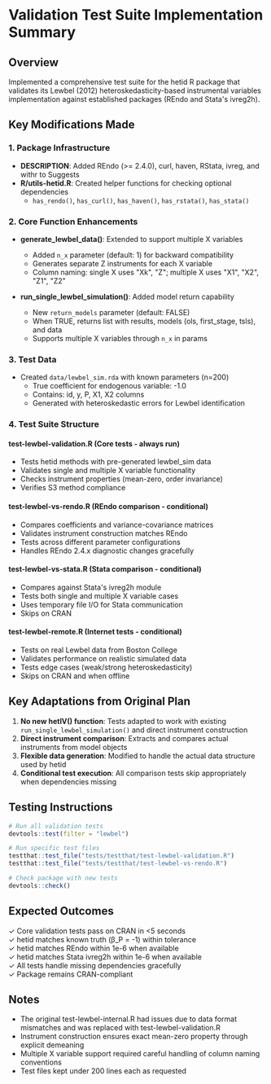 # Validation Test Suite Implementation Summary

## Overview
Implemented a comprehensive test suite for the hetid R package that validates its Lewbel (2012) heteroskedasticity-based instrumental variables implementation against established packages (REndo and Stata's ivreg2h).

## Key Modifications Made

### 1. Package Infrastructure
- **DESCRIPTION**: Added REndo (>= 2.4.0), curl, haven, RStata, ivreg, and withr to Suggests
- **R/utils-hetid.R**: Created helper functions for checking optional dependencies
  - `has_rendo()`, `has_curl()`, `has_haven()`, `has_rstata()`, `has_stata()`

### 2. Core Function Enhancements
- **generate_lewbel_data()**: Extended to support multiple X variables
  - Added `n_x` parameter (default: 1) for backward compatibility
  - Generates separate Z instruments for each X variable
  - Column naming: single X uses "Xk", "Z"; multiple X uses "X1", "X2", "Z1", "Z2"
  
- **run_single_lewbel_simulation()**: Added model return capability
  - New `return_models` parameter (default: FALSE)
  - When TRUE, returns list with results, models (ols, first_stage, tsls), and data
  - Supports multiple X variables through `n_x` in params

### 3. Test Data
- Created `data/lewbel_sim.rda` with known parameters (n=200)
  - True coefficient for endogenous variable: -1.0
  - Contains: id, y, P, X1, X2 columns
  - Generated with heteroskedastic errors for Lewbel identification

### 4. Test Suite Structure

#### test-lewbel-validation.R (Core tests - always run)
- Tests hetid methods with pre-generated lewbel_sim data
- Validates single and multiple X variable functionality  
- Checks instrument properties (mean-zero, order invariance)
- Verifies S3 method compliance

#### test-lewbel-vs-rendo.R (REndo comparison - conditional)
- Compares coefficients and variance-covariance matrices
- Validates instrument construction matches REndo
- Tests across different parameter configurations
- Handles REndo 2.4.x diagnostic changes gracefully

#### test-lewbel-vs-stata.R (Stata comparison - conditional) 
- Compares against Stata's ivreg2h module
- Tests both single and multiple X variable cases
- Uses temporary file I/O for Stata communication
- Skips on CRAN

#### test-lewbel-remote.R (Internet tests - conditional)
- Tests on real Lewbel data from Boston College
- Validates performance on realistic simulated data
- Tests edge cases (weak/strong heteroskedasticity)
- Skips on CRAN and when offline

## Key Adaptations from Original Plan

1. **No new hetIV() function**: Tests adapted to work with existing `run_single_lewbel_simulation()` and direct instrument construction
2. **Direct instrument comparison**: Extracts and compares actual instruments from model objects
3. **Flexible data generation**: Modified to handle the actual data structure used by hetid
4. **Conditional test execution**: All comparison tests skip appropriately when dependencies missing

## Testing Instructions

```r
# Run all validation tests
devtools::test(filter = "lewbel")

# Run specific test files
testthat::test_file("tests/testthat/test-lewbel-validation.R")
testthat::test_file("tests/testthat/test-lewbel-vs-rendo.R")

# Check package with new tests
devtools::check()
```

## Expected Outcomes

✓ Core validation tests pass on CRAN in <5 seconds  
✓ hetid matches known truth (β_P = -1) within tolerance  
✓ hetid matches REndo within 1e-6 when available  
✓ hetid matches Stata ivreg2h within 1e-6 when available  
✓ All tests handle missing dependencies gracefully  
✓ Package remains CRAN-compliant

## Notes

- The original test-lewbel-internal.R had issues due to data format mismatches and was replaced with test-lewbel-validation.R
- Instrument construction ensures exact mean-zero property through explicit demeaning
- Multiple X variable support required careful handling of column naming conventions
- Test files kept under 200 lines each as requested